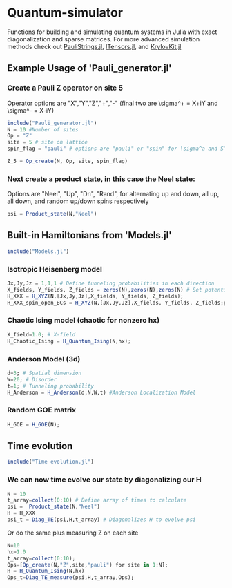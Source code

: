 # Quantum-simulator

Functions for building and simulating quantum systems in Julia with exact diagonalization and sparse matrices. For more advanced simulation methods check out [PauliStrings.jl](https://paulistrings.org/dev/), [ITensors.jl](https://docs.itensor.org/Overview/), and [KrylovKit.jl](https://github.com/Jutho/KrylovKit.jl)

## Example Usage of 'Pauli_generator.jl'

### Create a Pauli Z operator on site 5
Operator options are "X","Y","Z","+","-" (final two are \sigma^+ = X+iY and \sigma^- = X-iY)
```julia
include("Pauli_generator.jl")
N = 10 #Number of sites
Op = "Z"
site = 5 # site on lattice
spin_flag = "pauli" # options are "pauli" or "spin" for \sigma^a and S^a = 0.5 \sigma^a respectively

Z_5 = Op_create(N, Op, site, spin_flag)
```


### Next create a product state, in this case the Neel state:
Options are "Neel", "Up", "Dn", "Rand", for alternating up and down, all up, all down, and random up/down spins respectively
```julia
psi = Product_state(N,"Neel") 
```
## Built-in Hamiltonians from 'Models.jl'
```julia
include("Models.jl")
```
### Isotropic Heisenberg model
```julia
Jx,Jy,Jz = 1,1,1 # Define tunneling probabilities in each direction
X_fields, Y_fields, Z_fields = zeros(N),zeros(N),zeros(N) # Set potentials in each direction
H_XXX = H_XYZ(N,[Jx,Jy,Jz],X_fields, Y_fields, Z_fields);
H_XXX_spin_open_BCs = H_XYZ(N,[Jx,Jy,Jz],X_fields, Y_fields, Z_fields;periodic=false,spinflag="spin"); # extra options to convert to spins and open BC's
```
### Chaotic Ising model (chaotic for nonzero hx)
```julia
X_field=1.0; # X-field
H_Chaotic_Ising = H_Quantum_Ising(N,hx);
```
### Anderson Model (3d)
```julia
d=3; # Spatial dimension
W=20; # Disorder
t=1; # Tunneling probability
H_Anderson = H_Anderson(d,N,W,t) #Anderson Localization Model
```
### Random GOE matrix
```julia
H_GOE = H_GOE(N);
```
## Time evolution
```julia
include("Time evolution.jl")
```
### We can now time evolve our state by diagonalizing our H
```julia
N = 10
t_array=collect(0:10) # Define array of times to calculate
psi =  Product_state(N,"Neel")
H = H_XXX
psi_t = Diag_TE(psi,H,t_array) # Diagonalizes H to evolve psi
```

Or do the same plus measuring Z on each site
```julia
N=10
hx=1.0
t_array=collect(0:10);
Ops=[Op_create(N,"Z",site,"pauli") for site in 1:N];
H = H_Quantum_Ising(N,hx)
Ops_t=Diag_TE_measure(psi,H,t_array,Ops);
```

